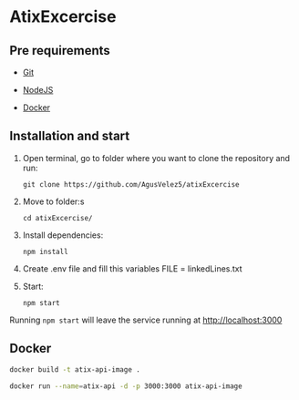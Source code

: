 # AtixExcercise

## Pre requirements


*  [Git](https://git-scm.com/download)


*  [NodeJS](https://nodejs.org/es/download/)


*  [Docker](https://docs.docker.com/engine/install/)

## Installation and start

1. Open terminal, go to folder where you want to clone the repository and run: 
    
    `git clone https://github.com/AgusVelez5/atixExcercise`
2.  Move to folder:s

    `cd atixExcercise/`
3. Install dependencies:

    `npm install`

4. Create .env file and fill this variables FILE = linkedLines.txt 

5. Start:

    `npm start`
    
    
Running `npm start` will leave the service running at [http://localhost:3000](http://localhost:3000)

## Docker

```sh
docker build -t atix-api-image .

docker run --name=atix-api -d -p 3000:3000 atix-api-image
 ```


